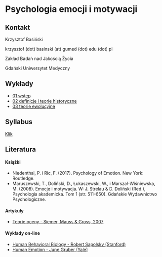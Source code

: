 # Psychologia emocji i motywacji

## Kontakt

Krzysztof Basiński

krzysztof (dot) basinski (at) gumed (dot) edu (dot) pl

Zakład Badań nad Jakością Życia

Gdański Uniwersytet Medyczny


## Wykłady

- [01 wstęp](01_wstep.html)
- [02 definicje i teorie historyczne](02_def_historia.html)
- [03 teorie ewolucyjne](03_ewolucyjne.html)

## Syllabus

[Klik](syllabus.pdf)

## Literatura

#### Książki

- Niedenthal, P. i Ric, F.  (2017). Psychology of Emotion. New York: Routledge.
- Maruszewski, T., Doliński, D., Łukaszewski, W., i Marszał-Wiśniewska, M. (2008). Emocje i motywacja. W: J. Strelau & D. Doliński (Red.), Psychologia akademicka. Tom 1 (str. 511–650). Gdańskie Wydawnictwo Psychologiczne.

#### Artykuły

- [Teorie oceny - Siemer, Mauss & Gross, 2007](http://citeseerx.ist.psu.edu/viewdoc/download?doi=10.1.1.688.3225&rep=rep1&type=pdf)

#### Wykłady on-line

- [Human Behavioral Biology - Robert Sapolsky (Stanford)](https://www.youtube.com/playlist?list=PLpXaCv0b7h12LpVunZ361VfCBQSwi_2e8)
- [Human Emotion - June Gruber (Yale)](https://www.youtube.com/playlist?list=PLh9mgdi4rNewieO9Dsj-OhNBC9bF4FoRp)
